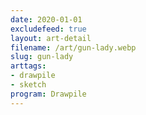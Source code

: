 ```yaml
---
date: 2020-01-01
excludefeed: true
layout: art-detail
filename: /art/gun-lady.webp
slug: gun-lady
arttags:
- drawpile
- sketch
program: Drawpile
---
```

